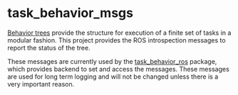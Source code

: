 # task_behavior_msgs #
[Behavior trees](https://github.com/ToyotaResearchInstitute/task_behavior_engine) provide the structure for execution of a finite set of tasks in a modular fashion.  This project provides the ROS introspection messages to report the status of the tree.

These messages are currently used by the [task_behavior_ros](https://github.com/ToyotaResearchInstitute/task_behavior_ros) package, which provides backend to set and access the messages. These messages are used for long term logging and will not be changed unless there is a very important reason.
